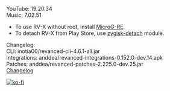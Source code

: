 YouTube: 19.20.34  
Music: 7.02.51  
- To use RV-X without root, install [MicroG-RE](https://github.com/WSTxda/MicroG-RE/releases/latest).  
- To detach RV-X from Play Store, use [zygisk-detach](https://github.com/j-hc/zygisk-detach) module.  

Changelog:  
CLI: inotia00/revanced-cli-4.6.1-all.jar  
Integrations: anddea/revanced-integrations-0.152.0-dev.14.apk  
Patches: anddea/revanced-patches-2.225.0-dev.25.jar  
[Changelog](https://github.com/anddea/revanced-patches/releases/tag/vdev.25)  
  
[![ko-fi](https://ko-fi.com/img/githubbutton_sm.svg)](https://ko-fi.com/W7W8VRK0S)  
